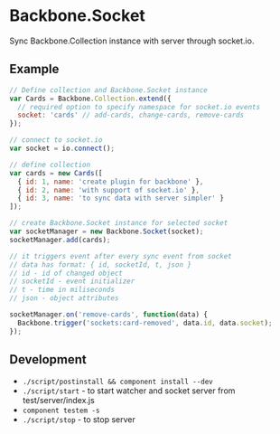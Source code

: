 # Backbone.Socket

  Sync Backbone.Collection instance with server through socket.io.

## Example

```js
// Define collection and Backbone.Socket instance
var Cards = Backbone.Collection.extend({
  // required option to specify namespace for socket.io events
  socket: 'cards' // add-cards, change-cards, remove-cards
});

// connect to socket.io
var socket = io.connect();

// define collection
var cards = new Cards([
  { id: 1, name: 'create plugin for backbone' },
  { id: 2, name: 'with support of socket.io' },
  { id: 3, name: 'to sync data with server simpler' }
]);

// create Backbone.Socket instance for selected socket
var socketManager = new Backbone.Socket(socket);
socketManager.add(cards);

// it triggers event after every sync event from socket
// data has format: { id, socketId, t, json }
// id - id of changed object
// socketId - event initializer
// t - time in miliseconds
// json - object attributes

socketManager.on('remove-cards', function(data) {
  Backbone.trigger('sockets:card-removed', data.id, data.socket);
});
```

## Development

  * `./script/postinstall && component install --dev`
  * `./script/start` - to start watcher and socket server from test/server/index.js
  * `component testem -s`
  * `./script/stop` - to stop server
